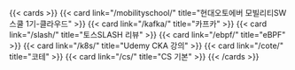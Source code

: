 
{{< cards >}}
  {{< card link="/mobilityschool/" title="현대오토에버 모빌리티SW스쿨 1기-클라우드" >}}
  {{< card link="/kafka/" title="카프카" >}}
  {{< card link="/slash/" title="토스SLASH 리뷰" >}}
  {{< card link="/ebpf/" title="eBPF" >}}
  {{< card link="/k8s/" title="Udemy CKA 강의" >}}
  {{< card link="/cote/" title="코테" >}}
  {{< card link="/cs/" title="CS 기본" >}}
{{< /cards >}}